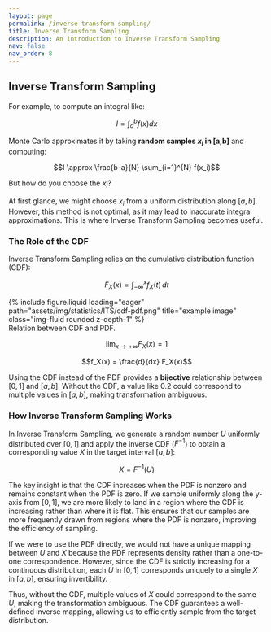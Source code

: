 ```yaml
---
layout: page
permalink: /inverse-transform-sampling/
title: Inverse Transform Sampling
description: An introduction to Inverse Transform Sampling
nav: false
nav_order: 8
---
```


## Inverse Transform Sampling

For example, to compute an integral like:

$$I = \int_a^b f(x) dx$$

Monte Carlo approximates it by taking **random samples $x_i$ in [a,b]** and computing:

$$I \approx \frac{b-a}{N} \sum_{i=1}^{N} f(x_i)$$

But how do you choose the $x_i$?

At first glance, we might choose $x_i$ from a uniform distribution along $[a,b]$. However, this method is not optimal, as it may lead to inaccurate integral approximations. This is where Inverse Transform Sampling becomes useful.

### The Role of the CDF

Inverse Transform Sampling relies on the cumulative distribution function (CDF):

$$F_X(x) = \int_{-\infty}^{x} f_X(t) \, dt$$

<div class="row">
    <div class="col-sm mt-3 mt-md-0">
        {% include figure.liquid loading="eager" path="assets/img/statistics/ITS/cdf-pdf.png" title="example image" class="img-fluid rounded z-depth-1" %}
    </div>
</div>
<div class="caption">
    Relation between CDF and PDF.
</div>

$$\lim_{x \to +\infty} F_X(x)=1$$

$$f_X(x) = \frac{d}{dx} F_X(x)$$

Using the CDF instead of the PDF provides a **bijective** relationship between $[0,1]$ and $[a,b]$. Without the CDF, a value like 0.2 could correspond to multiple values in $[a,b]$, making transformation ambiguous.

### How Inverse Transform Sampling Works

In Inverse Transform Sampling, we generate a random number $U$ uniformly distributed over $[0,1]$ and apply the inverse CDF ($F^{-1}$) to obtain a corresponding value $X$ in the target interval $[a,b]$:

$$X = F^{-1}(U)$$

The key insight is that the CDF increases when the PDF is nonzero and remains constant when the PDF is zero. If we sample uniformly along the y-axis from $[0,1]$, we are more likely to land in a region where the CDF is increasing rather than where it is flat. This ensures that our samples are more frequently drawn from regions where the PDF is nonzero, improving the efficiency of sampling.

If we were to use the PDF directly, we would not have a unique mapping between $U$ and $X$ because the PDF represents density rather than a one-to-one correspondence. However, since the CDF is strictly increasing for a continuous distribution, each $U$ in $[0,1]$ corresponds uniquely to a single $X$ in $[a,b]$, ensuring invertibility.

Thus, without the CDF, multiple values of $X$ could correspond to the same $U$, making the transformation ambiguous. The CDF guarantees a well-defined inverse mapping, allowing us to efficiently sample from the target distribution.

